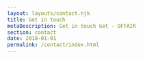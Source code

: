 ```yaml
---
layout: layouts/contact.njk
title: Get in touch
metaDescription: Get in touch Get - OFFAIR
section: contact
date: 2018-01-01
permalink: /contact/index.html
---
```

